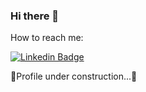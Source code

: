 ### Hi there 👋

How to reach me: 

[![Linkedin Badge](https://img.shields.io/badge/-LinkedIn-0e76a8?style=flat-square&logo=Linkedin&logoColor=white)](https://linkedin.com/in/luca-forelli)

🚧Profile under construction...🚧



<!--

- 🔭 I’m currently working on ...
- 🌱 I’m currently learning ...
- 👯 I’m looking to collaborate on ...
- 🤔 I’m looking for help with ...
- 💬 Ask me about ...
- 📫 How to reach me: ...
- ⚡ Fun fact: ...
-->
